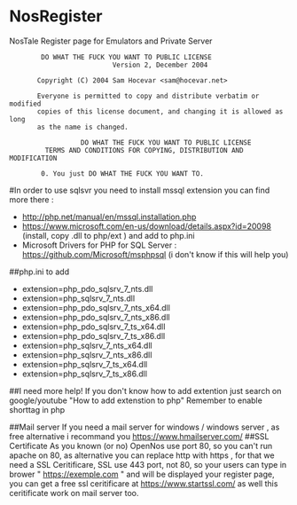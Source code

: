 # NosRegister
NosTale Register page for Emulators and Private Server

            DO WHAT THE FUCK YOU WANT TO PUBLIC LICENSE 
                              Version 2, December 2004 

           Copyright (C) 2004 Sam Hocevar <sam@hocevar.net> 

           Everyone is permitted to copy and distribute verbatim or modified 
           copies of this license document, and changing it is allowed as long 
           as the name is changed. 

                      DO WHAT THE FUCK YOU WANT TO PUBLIC LICENSE 
             TERMS AND CONDITIONS FOR COPYING, DISTRIBUTION AND MODIFICATION 

            0. You just DO WHAT THE FUCK YOU WANT TO.
            
        
#In order to use sqlsvr you need to install mssql extension you can find more there : 
* http://php.net/manual/en/mssql.installation.php
* https://www.microsoft.com/en-us/download/details.aspx?id=20098 (install, copy .dll to php/ext ) and add to php.ini
* Microsoft Drivers for PHP for SQL Server : https://github.com/Microsoft/msphpsql (i don't know if this will help you)

##php.ini to add
* extension=php_pdo_sqlsrv_7_nts.dll 
* extension=php_sqlsrv_7_nts.dll
* extension=php_pdo_sqlsrv_7_nts_x64.dll
* extension=php_pdo_sqlsrv_7_nts_x86.dll
* extension=php_pdo_sqlsrv_7_ts_x64.dll
* extension=php_pdo_sqlsrv_7_ts_x86.dll
* extension=php_sqlsrv_7_nts_x64.dll
* extension=php_sqlsrv_7_nts_x86.dll
* extension=php_sqlsrv_7_ts_x64.dll
* extension=php_sqlsrv_7_ts_x86.dll

##I need more help!
If you don't know how to add extention just search on google/youtube "How to add extenstion to php"
Remember to enable shorttag in php

##Mail server
If you need a mail server for windows / windows server , as free alternative i recommand you https://www.hmailserver.com/
##SSL Certificate
As you known (or no) OpenNos use port 80, so you can't run apache on 80, as alternative you can replace http with https , for that we need a SSL Ceritificare, SSL use 443 port, not 80, so your users can type in brower " https://exemple.com " and will be displayed your register page,  you can get a free ssl ceritificare at https://www.startssl.com/ as well this ceritificate work on mail server too.
